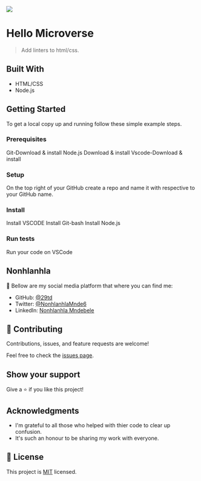 ![](https://img.shields.io/badge/Microverse-blueviolet)

# Hello Microverse

> Add linters to html/css.


## Built With

- HTML/CSS
- Node.js



## Getting Started


To get a local copy up and running follow these simple example steps.

### Prerequisites
Git-Download & install
Node.js Download & install
Vscode-Download & install

### Setup
On the top right of your GitHub create a repo and name it with respective to your GitHub name.

### Install
Install VSCODE
Install Git-bash
Install Node.js

### Run tests
Run your code on VSCode



## Nonhlanhla

👤  Bellow are my social media platform that where you can find me:

- GitHub: [@29td](https://github.com/29td)
- Twitter: [@NonhlanhlaMnde6](https://twitter.com/NonhlanhlaMnde6)
- LinkedIn: [Nonhlanhla Mndebele](https://linkedin.com/in/nonhlanhla-mndebele-ab7448226)



## 🤝 Contributing

Contributions, issues, and feature requests are welcome!

Feel free to check the [issues page](../../issues/).

## Show your support

Give a ⭐️ if you like this project!

## Acknowledgments

- I'm grateful to all those who helped with thier code to clear up confusion.
- It's such an honour to be sharing my work with everyone.


## 📝 License

This project is [MIT](./MIT.md) licensed.
